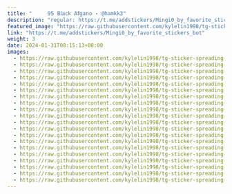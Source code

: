 ```yaml
---
title: "     ‌𝟫𝟧 𝖡𝗅𝖺𝖼𝗄 𝖠𝖿𝗀𝖺𝗇𝗈 ˖ @hamkk3"
description: "regular: https://t.me/addstickers/Mingi0_by_favorite_stickers_bot"
featured_image: "https://raw.githubusercontent.com/kylelin1998/tg-sticker-spreading-worldwide-images/main/img/411cf805-e17d-471b-8850-a0c8fbe9cef1.jpg"
link: "https://t.me/addstickers/Mingi0_by_favorite_stickers_bot"
weight: 3
date: 2024-01-31T08:15:13+08:00
images:
  - https://raw.githubusercontent.com/kylelin1998/tg-sticker-spreading-worldwide-images/main/img/411cf805-e17d-471b-8850-a0c8fbe9cef1.jpg
  - https://raw.githubusercontent.com/kylelin1998/tg-sticker-spreading-worldwide-images/main/img/7cfcac6a-da07-4084-86e6-88102be586de.jpg
  - https://raw.githubusercontent.com/kylelin1998/tg-sticker-spreading-worldwide-images/main/img/bf32deb0-e5c7-4b89-9e10-1cc058be7e88.jpg
  - https://raw.githubusercontent.com/kylelin1998/tg-sticker-spreading-worldwide-images/main/img/3c4e80ff-ead5-496a-a862-3c8bf706c834.jpg
  - https://raw.githubusercontent.com/kylelin1998/tg-sticker-spreading-worldwide-images/main/img/6a5a8732-a5b4-4280-91dd-a3033ee72e06.jpg
  - https://raw.githubusercontent.com/kylelin1998/tg-sticker-spreading-worldwide-images/main/img/53fedaf2-338a-41bb-bda9-e59cd66740de.jpg
  - https://raw.githubusercontent.com/kylelin1998/tg-sticker-spreading-worldwide-images/main/img/ad438617-accf-4106-a980-90826003a870.jpg
  - https://raw.githubusercontent.com/kylelin1998/tg-sticker-spreading-worldwide-images/main/img/a3501c4d-2537-4e94-8192-fa66b2e79f04.jpg
  - https://raw.githubusercontent.com/kylelin1998/tg-sticker-spreading-worldwide-images/main/img/a47ead45-9a2c-4c34-b5db-c7c8d427e876.jpg
  - https://raw.githubusercontent.com/kylelin1998/tg-sticker-spreading-worldwide-images/main/img/4bbbbc36-90f4-4c1f-86f0-f35f91a220d5.jpg
  - https://raw.githubusercontent.com/kylelin1998/tg-sticker-spreading-worldwide-images/main/img/192d3d01-f423-4ec9-82bf-9a878e7147da.jpg
  - https://raw.githubusercontent.com/kylelin1998/tg-sticker-spreading-worldwide-images/main/img/c692a34b-bf20-451b-ae36-14a73b3cfe26.jpg
  - https://raw.githubusercontent.com/kylelin1998/tg-sticker-spreading-worldwide-images/main/img/3af76f9d-945a-4827-b28b-a992fb51ebb1.jpg
  - https://raw.githubusercontent.com/kylelin1998/tg-sticker-spreading-worldwide-images/main/img/89ce9243-548c-43b8-ade1-5b550a866a4b.jpg
  - https://raw.githubusercontent.com/kylelin1998/tg-sticker-spreading-worldwide-images/main/img/26c8bee0-3532-48d9-b750-63e51bf806dd.jpg
  - https://raw.githubusercontent.com/kylelin1998/tg-sticker-spreading-worldwide-images/main/img/96d6026a-7359-491e-b24a-604ec99f9d35.jpg
  - https://raw.githubusercontent.com/kylelin1998/tg-sticker-spreading-worldwide-images/main/img/0de4d7c0-d4d1-48b9-931f-9c93bbed6c4a.jpg
  - https://raw.githubusercontent.com/kylelin1998/tg-sticker-spreading-worldwide-images/main/img/c2b7d01c-66ac-4f2e-a2f1-4986e9b8cc32.jpg
  - https://raw.githubusercontent.com/kylelin1998/tg-sticker-spreading-worldwide-images/main/img/ec61a22f-2ba2-4fa7-b176-548e017ce858.jpg
  - https://raw.githubusercontent.com/kylelin1998/tg-sticker-spreading-worldwide-images/main/img/7caf5e4c-1773-43f5-b579-e191a465ac13.jpg
---
```

